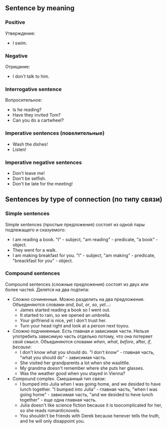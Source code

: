 ## Sentence by meaning

### Positive

Утверждение:
- I swim.

### Negative

Отрицание:
- I don't talk to him.

### Interrogative sentence

Вопросительное:

- Is he reading?
- Have they invited Tom?
- Can you do a cartwheel?

### Imperative sentences (повелительные)

- Wash the dishes!
- Listen!

### Imperative negative sentences

- Don't leave me!
- Don't be selfish.
- Don't be late for the meeting!

## Sentences by type of connection (по типу связи)

### Simple sentences

Simple sentences (простые предложения) состоят из одной пары подлежащего и сказуемого:

- I am reading a book. "I" - subject, "am reading" - predicate, "a book" - object.
- They went for a walk.
- I am making breakfast for you. "I" - subject, "am making" - predicate, "breackfast for you" - object.

### Compound sentences

Compound sentences (сложные предложения) состоят из двух или более частей. Делятся на два подтипа:

- Сложно сочиненные. Можно разделить на два предложения. Объединяются словами _and_, _but_, _or_, _so_, _yet_...:
	- James started reading a book so I went out.
	- It started to rain, so we opened an umbrella.
	- Your girlfriend is nice, yet I don't trust her.
	- Turn your head right and look at a person next toyou.
- Сложно подчиненные. Есть главная и зависимая части. Нельзя употребить зависимую часть отдельно потому, что она потеряет свой смысл. Объединяются словами _when_, _what_, _before_, after, _if_, _because_:
	- I don't know what you should do. "I don't know" - главная часть, "what you should do" - зависимая часть.
	- She visited her grandparents a lot when she waslittle.
	- My grandma doesn't remember where she puts her glasses.
	- Was the weather good when you stayed in Vienna?
- Compound complex. Смешанный тип связи:
	- I bumped into Julia when I was going home, and we desided to have lunch together. "I bumped into Julia" - главная часть, "when I was going home" - зависимая часть, "and we desided to heve lunch together" - еще одна главная часть. 
	- Julia doesn't like science fiction because it is toocomplicated for her, so she reads romanticnovels.
	- You shouldn't be friends with Derek because henever tells the truth, and he will only disappoint you.